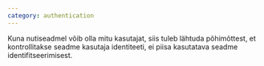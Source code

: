 ```yaml
---
category: authentication
---
```

Kuna nutiseadmel võib olla mitu kasutajat, siis tuleb lähtuda põhimõttest, et
kontrollitakse seadme kasutaja identiteeti, ei piisa kasutatava seadme
identifitseerimisest.
